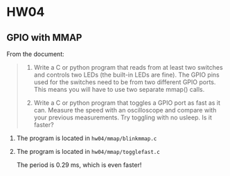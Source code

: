 # HW04

## GPIO with MMAP

From the document:

> 1. Write a C or python program that reads from at least two switches and controls two LEDs (the built-in LEDs are fine). The GPIO pins used for the switches need to be from two different GPIO ports. This means you will have to use two separate mmap() calls.
> 
> 2. Write a C or python program that toggles a GPIO port as fast as it can. Measure the speed with an oscilloscope and compare with your previous measurements. Try toggling with no usleep. Is it faster?

1. The program is located in `hw04/mmap/blinkmmap.c`

2. The program is located in `hw04/mmap/togglefast.c`

   The period is 0.29 ms, which is even faster!
